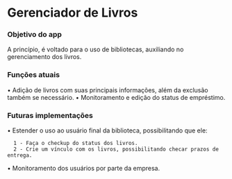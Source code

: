# Gerenciador de Livros

### Objetivo do app
A princípio, é voltado para o uso de bibliotecas, auxiliando no gerenciamento dos livros.

### Funções atuais

• Adição de livros com suas principais informações, além da exclusão também se necessário.
• Monitoramento e edição do status de empréstimo.


### Futuras implementações
• Estender o uso ao usuário final da biblioteca, possibilitando que ele:
```
  1 - Faça o checkup do status dos livros.
  2 - Crie um vínculo com os livros, possibilitando checar prazos de entrega.
```
• Monitoramento dos usuários por parte da empresa.
